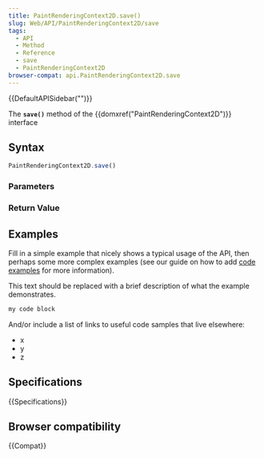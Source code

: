 ```yaml
---
title: PaintRenderingContext2D.save()
slug: Web/API/PaintRenderingContext2D/save
tags:
  - API
  - Method
  - Reference
  - save
  - PaintRenderingContext2D
browser-compat: api.PaintRenderingContext2D.save
---
```

{{DefaultAPISidebar("")}}

The **`save()`** method of the {{domxref("PaintRenderingContext2D")}} interface 

## Syntax

```js
PaintRenderingContext2D.save()
```

### Parameters



### Return Value



## Examples

Fill in a simple example that nicely shows a typical usage of the API, then perhaps some more complex examples (see our guide on how to add [code examples](/en-US/docs/MDN/Contribute/Structures/Code_examples) for more information).

This text should be replaced with a brief description of what the example demonstrates.

```js
my code block
```

And/or include a list of links to useful code samples that live elsewhere:

*   x
*   y
*   z

## Specifications

{{Specifications}}

## Browser compatibility

{{Compat}}

